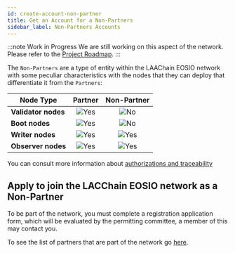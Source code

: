 ```yaml
---
id: create-account-non-partner
title: Get an Account for a Non-Partners
sidebar_label: Non-Partners Accounts
---
```


:::note Work in Progress
We are still working on this aspect of the network. Please refer to the [Project Roadmap](.testent/roadmap).
:::

The `Non-Partners` are a type of entity within the LAAChain EOSIO network with some peculiar characteristics with the nodes that they can deploy that differentiate it from the `Partners`:

| Node Type | Partner | Non-Partner |
|-----------|:-------:|:-----------:|
| **Validator nodes** | ![Yes](/img/yes-icon.svg) |  ![No](/img/no-icon.svg)  |
| **Boot nodes**      | ![Yes](/img/yes-icon.svg) |  ![No](/img/no-icon.svg)  |
| **Writer nodes**    | ![Yes](/img/yes-icon.svg) | ![Yes](/img/yes-icon.svg) |
| **Observer nodes**  | ![Yes](/img/yes-icon.svg) | ![Yes](/img/yes-icon.svg) |

You can consult more information about [authorizations and traceability](../testnet/traceability)


## Apply to join the LACChain EOSIO network as a Non-Partner

To be part of the network, you must complete a registration application form, which will be evaluated by the permitting committee, a member of this may contact you.

To see the list of partners that are part of the network go [here](./partners).
